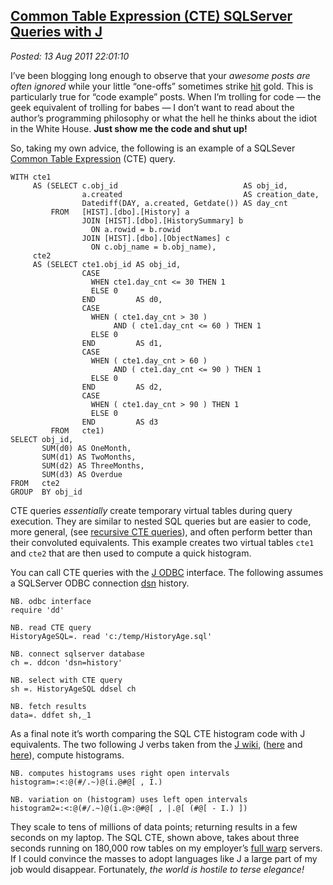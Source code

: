  
[Common Table Expression (CTE) SQLServer Queries with J](http://bakerjd99.wordpress.com/2011/08/13/common-table-expression-cte-sqlserver-queries-with-j/)
---------------------------------------------------------------------------------------------------------------------------------------------------------

*Posted: 13 Aug 2011 22:01:10*

I’ve been blogging long enough to observe that your *awesome posts are
often ignored* while your little “one-offs” sometimes strike
[hit](http://www.webopedia.com/TERM/H/hit.html) gold. This is
particularly true for “code example” posts. When I’m trolling for code —
the geek equivalent of trolling for babes — I don’t want to read about
the author’s programming philosophy or what the hell he thinks about the
idiot in the White House. **Just show me the code and shut up!**

So, taking my own advice, the following is an example of a SQLSever
[Common Table
Expression](http://msdn.microsoft.com/en-us/library/ms190766.aspx) (CTE)
query.

    WITH cte1
         AS (SELECT c.obj_id                            AS obj_id,
                    a.created                           AS creation_date,
                    Datediff(DAY, a.created, Getdate()) AS day_cnt
             FROM   [HIST].[dbo].[History] a
                    JOIN [HIST].[dbo].[HistorySummary] b
                      ON a.rowid = b.rowid
                    JOIN [HIST].[dbo].[ObjectNames] c
                      ON c.obj_name = b.obj_name),
         cte2
         AS (SELECT cte1.obj_id AS obj_id,
                    CASE
                      WHEN cte1.day_cnt <= 30 THEN 1
                      ELSE 0
                    END         AS d0,
                    CASE
                      WHEN ( cte1.day_cnt > 30 )
                           AND ( cte1.day_cnt <= 60 ) THEN 1
                      ELSE 0
                    END         AS d1,
                    CASE
                      WHEN ( cte1.day_cnt > 60 )
                           AND ( cte1.day_cnt <= 90 ) THEN 1
                      ELSE 0
                    END         AS d2,
                    CASE
                      WHEN ( cte1.day_cnt > 90 ) THEN 1
                      ELSE 0
                    END         AS d3
             FROM   cte1)
    SELECT obj_id,
           SUM(d0) AS OneMonth,
           SUM(d1) AS TwoMonths,
           SUM(d2) AS ThreeMonths,
           SUM(d3) AS Overdue
    FROM   cte2
    GROUP  BY obj_id

CTE queries *essentially* create temporary virtual tables during query
execution. They are similar to nested SQL queries but are easier to
code, more general, (see [recursive CTE
queries](http://msdn.microsoft.com/en-us/library/ms186243.aspx)), and
often perform better than their convoluted equivalents. This example
creates two virtual tables `cte1` and `cte2` that are then used to
compute a quick histogram.

You can call CTE queries with the [J
ODBC](http://www.jsoftware.com/jwiki/ODBC) interface. The following
assumes a SQLServer ODBC connection
[dsn](http://www.geeksengine.com/article/mysql-odbc.html) history.

    NB. odbc interface
    require 'dd'

    NB. read CTE query
    HistoryAgeSQL=. read 'c:/temp/HistoryAge.sql'

    NB. connect sqlserver database
    ch =. ddcon 'dsn=history'

    NB. select with CTE query
    sh =. HistoryAgeSQL ddsel ch

    NB. fetch results
    data=. ddfet sh,_1

As a final note it’s worth comparing the SQL CTE histogram code with J
equivalents. The two following J verbs taken from the [J
wiki](http://www.jsoftware.com/jwiki/FrontPage),
([here](http://www.jsoftware.com/jwiki/Essays/Histogram) and
[here](http://www.jsoftware.com/jwiki/BrianSchott/Histogram)), compute
histograms.

    NB. computes histograms uses right open intervals
    histogram=:<:@(#/.~)@(i.@#@[ , I.)

    NB. variation on (histogram) uses left open intervals
    histogram2=:<:@(#/.~)@(i.@>:@#@[ , |.@[ (#@[ - I.) ])

They scale to tens of millions of data points; returning results in a
few seconds on my laptop. The SQL CTE, shown above, takes about three
seconds running on 180,000 row tables on my employer’s [full
warp](http://www.trekmania.net/science/warp\_scale.htm) servers. If I
could convince the masses to adopt languages like J a large part of my
job would disappear. Fortunately, *the world is hostile to terse
elegance!*
